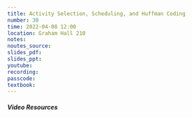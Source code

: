 ```yaml
---
title: Activity Selection, Scheduling, and Huffman Coding
number: 30
time: 2022-04-08 12:00
location: Graham Hall 210
notes:
noutes_source:
slides_pdf:
slides_ppt:
youtube:
recording:
passcode:
textbook:
---
```


##### Video Resources